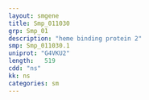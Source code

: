 ```yaml
---
layout: smgene
title: Smp_011030
grp: Smp_01
description: "heme binding protein 2"
smp: Smp_011030.1
uniprot: "G4VKU2"
length:   519
cdd: "ns"
kk: ns
categories: sm
---
```

